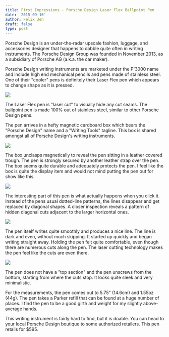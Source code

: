 ```yaml
---
title: First Impressions - Porsche Design Laser Flex Ballpoint Pen
date: '2015-09-16'
author: Felix Jen
draft: false
type: post
---
```

Porsche Design is an under-the-radar upscale fashion, luggage, and accessories designer that happens to dabble quite often in writing instruments. The Porsche Design Group was founded in November 2013, as a subsidiary of Porsche AG (a.k.a. the car maker).

Porsche Design writing instruments are marketed under the P'3000 name and include high end mechanical pencils and pens made of stainless steel. One of their "cooler" pens is definitely their Laser Flex pen which appears to change shape as it is pressed.

![](/content/images/2015/09/IMG_0278.jpg)

The Laser Flex pen is "laser cut" to visually hide any cut seams. The ballpoint pen is made 100% out of stainless steel, similar to other Porsche Design pens. 

The pen arrives in a hefty magnetic cardboard box which bears the "Porsche Design" name and a "Writing Tools" tagline. This box is shared amongst all of Porsche Design's writing instruments.

![](/content/images/2015/09/IMG_0276.jpg)

The box unclasps magnetically to reveal the pen sitting in a 
leather covered trough. The pen is strongly secured by another leather strap over the pen. The box seems quite durable and adequately protects the pen. I feel like the box is quite the display item and would not mind putting the pen out for show like this. 

![](/content/images/2015/09/IMG_0277.jpg)

The interesting part of this pen is what actually happens when you click it. Instead of the pens usual dotted-line patterns, the lines disappear and get replaced by diagonal shapes. A closer inspection reveals a pattern of hidden diagonal cuts adjacent to the larger horizontal ones.

![](/content/images/2015/09/IMG_0279.jpg)

The pen itself writes quite smoothly and produces a nice line. The line is dark and even, without much skipping. It started up quickly and began writing straight away. Holding the pen felt quite comfortable, even though there are numerous cuts along the pen. The laser cutting technology makes the pen feel like the cuts are even there. 

![](/content/images/2015/09/IMG_0280.jpg)

The pen does not have a "top section" and the pen unscrews from the bottom, starting from where the cuts stop. It looks quite sleek and very minimalistic.

For the measurements, the pen comes out to 5.75" (14.6cm) and 1.55oz (44g). The pen takes a Parker refill that can be found at a huge number of places. I find the pen to be a good girth and weight for my slightly above-average hands.

This writing instrument is fairly hard to find, but it is doable. You can head to your local Porsche Design boutique to some authorized retailers. This pen retails for $595. 
